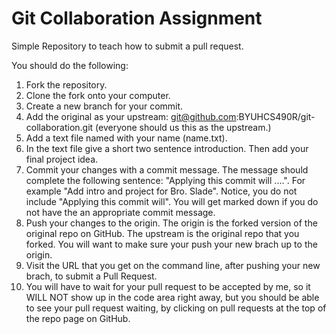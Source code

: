 # Git Collaboration Assignment

Simple Repository to teach how to submit a pull request.

You should do the following:

1. Fork the repository.
2. Clone the fork onto your computer.
3. Create a new branch for your commit.
4. Add the original as your upstream: git@github.com:BYUHCS490R/git-collaboration.git (everyone should us this as the upstream.)
5. Add a text file named with your name (name.txt).
6. In the text file give a short two sentence introduction. Then add your final project idea.
7. Commit your changes with a commit message. The message should complete the following sentence:
"Applying this commit will ....".  For example "Add intro and project for Bro. Slade".  Notice, you do not include "Applying this commit will".  You will get marked down if you do not have the an appropriate commit message.
8. Push your changes to the origin. The origin is the forked version of the original repo on GitHub. The upstream is the original repo that you forked. You will want to make sure your push your new brach up to the origin.
9. Visit the URL that you get on the command line, after pushing your new brach, to submit a Pull Request.
10. You will have to wait for your pull request to be accepted by me, so it WILL NOT show up in the code area right away, but you should be able to see your pull request waiting, by clicking on pull requests at the top of the repo page on GitHub.